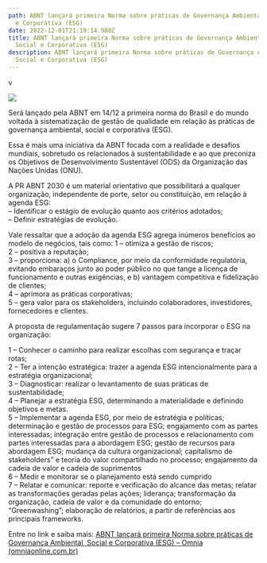 ```yaml
---
path: ABNT lançará primeira Norma sobre práticas de Governança Ambiental, Social
  e Corporativa (ESG)
date: 2022-12-01T21:19:14.988Z
title: ABNT lançará primeira Norma sobre práticas de Governança Ambiental,
  Social e Corporativa (ESG)
description: ABNT lançará primeira Norma sobre práticas de Governança Ambiental,
  Social e Corporativa (ESG)
---
```

v<!--StartFragment-->

![](https://www.omniaonline.com.br/wp-content/uploads/2022/12/Site-LinkedIn-Facebook-2022-12-01T134009.590.png)

Será lançado pela ABNT em 14/12 a primeira norma do Brasil e do mundo voltada à sistematização de gestão de qualidade em relação às práticas de governança ambiental, social e corporativa (ESG).

Essa é mais uma iniciativa da ABNT focada com a realidade e desafios mundiais, sobretudo os relacionados à sustentabilidade e ao que preconiza os Objetivos de Desenvolvimento Sustentável (ODS) da Organização das Nações Unidas (ONU).

A PR ABNT 2030 é um material orientativo que possibilitará a qualquer organização, independente de porte, setor ou constituição, em relação à agenda ESG:\
– Identificar o estágio de evolução quanto aos critérios adotados;\
– Definir estratégias de evolução.

Vale ressaltar que a adoção da agenda ESG agrega inúmeros benefícios ao modelo de negócios, tais como: 1 – otimiza a gestão de riscos;\
2 – positiva a reputação;\
3 – proporciona: a) o Compliance, por meio da conformidade regulatória, evitando embaraços junto ao poder público no que tange a licença de funcionamento e outras exigências, e b) vantagem competitiva e fidelização de clientes;\
4 – aprimora as práticas corporativas;\
5 – gera valor para os stakeholders, incluindo colaboradores, investidores, fornecedores e clientes.

A proposta de regulamentação sugere 7 passos para incorporar o ESG na organização:

1 – Conhecer o caminho para realizar escolhas com segurança e traçar rotas;\
2 – Ter a intenção estratégica: trazer a agenda ESG intencionalmente para a estratégia organizacional;\
3 – Diagnosticar: realizar o levantamento de suas práticas de sustentabilidade;\
4 – Planejar a estratégia ESG, determinando a materialidade e definindo objetivos e metas.\
5 – Implementar a agenda ESG, por meio de estratégia e políticas; determinação e gestão de processos para ESG; engajamento com as partes interessadas; integração entre gestão de processos e relacionamento com partes interessadas para a abordagem ESG; gestão de recursos para abordagem ESG; mudança da cultura organizacional; capitalismo de stakeholders” e teoria do valor compartilhado no processo; engajamento da cadeia de valor e cadeia de suprimentos\
6 – Medir e monitorar se o planejamento está sendo cumprido\
7 – Relatar e comunicar: reporte e verificação do alcance das metas; relatar as transformações geradas pelas ações; liderança; transformação da organização, cadeia de valor e da comunidade do entorno; “Greenwashing”; elaboração de relatórios, a partir de referências aos principais frameworks.

Entre no link e saiba mais: [ABNT lançará primeira Norma sobre práticas de Governança Ambiental, Social e Corporativa (ESG) – Omnia (omniaonline.com.br)](https://www.omniaonline.com.br/abnt-lancara-primeira-norma-sobre-praticas-de-governanca-ambiental-social-e-corporativa-esg/)

<!--EndFragment-->
